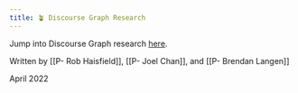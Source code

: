 ```yaml
---
title: 🪴 Discourse Graph Research
---
```


Jump into Discourse Graph research [here](https://balos.github.io/quartz/Start-here).

Written by [[P- Rob Haisfield]], [[P- Joel Chan]], and [[P- Brendan Langen]]

April 2022
